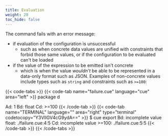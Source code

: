 ```yaml
---
title: Evaluation
weight: 20
toc_hide: false
---
```


The command fails with an error message:

- if evaluation of the configuration is unsuccessful
  - such as when concrete data values are unified with constraints that forbid
    those same values, or if the configuration to be evaluated can't be loaded
- if the value of the expression to be emitted isn't concrete
  - which is when the value *wouldn't* be able to be represented in a data-only
    format such as JSON. Examples of non-concrete values include types such as
    `string` and constraints such as `>=100`:

{{< code-tabs >}}
{{< code-tab name="failure.cue" language="cue" area="left" >}}
package d

Ad: 1
Bd: float
Cd: >=100
{{< /code-tab >}}
{{< code-tab name="TERMINAL" language="" area="right" type="terminal" codetocopy="Y3VlIGV4cG9ydA==" >}}
$ cue export
Bd: incomplete value float:
    ./failure.cue:4:5
Cd: incomplete value >=100:
    ./failure.cue:5:5
{{< /code-tab >}}
{{< /code-tabs >}}
